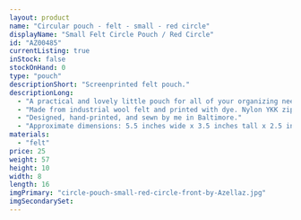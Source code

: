 ```yaml
---
layout: product
name: "Circular pouch - felt - small - red circle"
displayName: "Small Felt Circle Pouch / Red Circle"
id: "AZ00485"
currentListing: true
inStock: false
stockOnHand: 0
type: "pouch"
descriptionShort: "Screenprinted felt pouch."
descriptionLong: 
  - "A practical and lovely little pouch for all of your organizing needs. Great for small craft supplies and tools on the go. "
  - "Made from industrial wool felt and printed with dye. Nylon YKK zipper."
  - "Designed, hand-printed, and sewn by me in Baltimore."
  - "Approximate dimensions: 5.5 inches wide x 3.5 inches tall x 2.5 inches deep"
materials: 
  - "felt"
price: 25
weight: 57
height: 10
width: 8
length: 16
imgPrimary: "circle-pouch-small-red-circle-front-by-Azellaz.jpg"
imgSecondarySet: 
---
```

